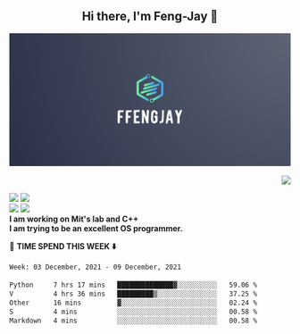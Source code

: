 <h2 align="center"> Hi there, I'm Feng-Jay 👋 </h2>  

![](https://github.com/Feng-Jay/DataStruct/blob/master/Image/1.png)  

<img align="right" src="https://github-readme-stats.vercel.app/api?username=Feng-Jay&show_icons=true&icon_color=CE1D2D&text_color=718096&bg_color=ffffff&hide_title=true" />


&emsp;

![](https://visitor-badge.glitch.me/badge?page_id=Feng-Jay.readme)
![](https://img.shields.io/badge/Concentrate-Cpp-blue)  
![](https://img.shields.io/badge/Rust-primer-orange)
![](https://img.shields.io/badge/Target-OS-9cf)  
**I am working on Mit's lab and C++**  
**I am trying to be an excellent OS programmer.**  


📘 **TIME SPEND THIS WEEK ⬇️**
<!--START_SECTION:waka-->
```text
Week: 03 December, 2021 - 09 December, 2021

Python     7 hrs 17 mins   ██████████████▓░░░░░░░░░░   59.06 % 
V          4 hrs 36 mins   █████████▒░░░░░░░░░░░░░░░   37.25 % 
Other      16 mins         ▓░░░░░░░░░░░░░░░░░░░░░░░░   02.24 % 
S          4 mins          ░░░░░░░░░░░░░░░░░░░░░░░░░   00.58 % 
Markdown   4 mins          ░░░░░░░░░░░░░░░░░░░░░░░░░   00.58 % 
```
<!--END_SECTION:waka-->

